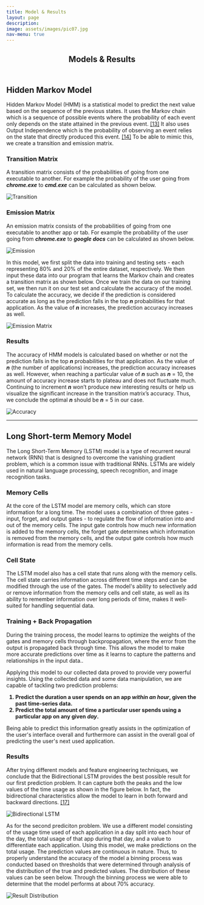 ```yaml
---
title: Model & Results
layout: page
description:
image: assets/images/pic07.jpg
nav-menu: true
---
```


<!-- Main -->
<div id="main">

<!-- One -->
<section id="one">
	<div class="inner">
		<header class="major">
			<h2>Models & Results</h2>
		</header>

<h2 id="content">Hidden Markov Model</h2>
<p>Hidden Markov Model (HMM) is a statistical model to predict the next value based on the 
sequence of the previous states. It uses the Markov chain which is a sequence of possible 
events where the probability of each event only depends on the state attained in the previous 
event. <a href="zzreference.html">[13]</a> It also uses Output Independence which is the probability
of observing an event relies on the state that directly produced this event. <a href="zzreference.html">[14]</a>
 To be able to mimic this, we create a transition and emission matrix.
</p>
<div class="row">
	<div class="6u 12u$(small)">
		<h3>Transition Matrix</h3>
		<p>A transition matrix consists of the probabilities of going from one executable to another. For example the probability of the user going from <b><i>chrome.exe</i></b> to 
		<b><i>cmd.exe</i></b> can be calculated as shown below.</p>
		<span class="image fit">
		    <img src="/system-usage-analysis-website/assets/images/transition.png" alt="Transition" />
		</span>
	</div>
	<div class="6u$ 12u$(small)">
		<h3>Emission Matrix</h3>
		<p>An emission matrix consists of the probabilities of going from one executable to 
		another app or tab. For example the probability of the user going from <b><i>chrome.exe</i></b> to 
		<b><i>google docs</i></b> can be calculated as shown below.</p>
		<span class="image fit">
		    <img src="/system-usage-analysis-website/assets/images/emission.jpg" alt="Emission" />
        </span>
	</div>
</div>
<p></p>
<p>In this model, we first split the data into training and testing sets - each representing 80% 
and 20% of the entire dataset, respectively. We then input these data into our program that learns 
the Markov chain and creates a transition matrix as shown below. Once we train the data on our training set, we 
then run it on our test set and calculate the accuracy of the model. To calculate the accuracy, we 
decide if the prediction is considered accurate as long as the prediction falls in the top <b><i>n</i></b> 
probabilities for that application. As the value of <b><i>n</i></b> increases, the prediction accuracy increases 
as well.</p>

<span class="image center">
    <img src="/system-usage-analysis-website/assets/images/emmisionmatrix.png" alt="Emission Matrix" />
</span>

<h3>Results</h3>
<p>The accuracy of HMM models is calculated based on whether or not the prediction falls in the top <b><i>n</i></b> 
probabilities for that application. As the value of <b><i>n</i></b> (the number of applications) increases, the 
prediction accuracy increases as well. However, when reaching a particular value of <b><i>n</i></b> such as <b><i>n</i></b> = 10, 
the amount of accuracy increase starts to plateau and does not fluctuate much. Continuing to 
increment <b><i>n</i></b> won’t produce new interesting results or help us visualize the significant increase in 
the transition matrix’s accuracy. Thus, we conclude the optimal <b><i>n</i></b> should be <b><i>n</i></b> = 5 in our case.</p>

<span class="image center">
    <img src="/system-usage-analysis-website/assets/images/accuracyChart.png" alt="Accuracy" />
</span>

<hr class="major" />

<h2 id="content">Long Short-term Memory Model</h2>
<p>The Long Short-Term Memory (LSTM) model is a type of recurrent neural network (RNN) 
that is designed to overcome the vanishing gradient problem, which is a common issue with 
traditional RNNs. LSTMs are widely used in natural language processing, speech recognition, and image recognition tasks.</p>
<div class="row">
	<div class="4u 12u$(small)">
		<h3>Memory Cells</h3>
		<p>At the core of the LSTM model are memory cells, which can store information for a long 
            time. The model uses a combination of three gates - input, forget, and output gates - to 
            regulate the flow of information into and out of the memory cells. The input gate controls
            how much new information is added to the memory cells, the forget gate determines which information 
            is removed from the memory cells, and the output gate controls how much information is read from the
            memory cells.</p>
	</div>
	<div class="4u 12u$(small)">
		<h3>Cell State</h3>
		<p>The LSTM model also has a cell state that runs along with the memory cells. The cell state
            carries information across different time steps and can be modified through the use of the
            gates. The model's ability to selectively add or remove information from the memory cells 
            and cell state, as well as its ability to remember information over long periods of time, 
            makes it well-suited for handling sequential data.</p>
	</div>
	<div class="4u 12u$(small)">
		<h3>Training + Back Propagation</h3>
		<p>During the training process, the model learns to optimize the weights of the gates and memory
            cells through backpropagation, where the error from the output is propagated back through time.
            This allows the model to make more accurate predictions over time as it learns to capture the 
            patterns and relationships in the input data..</p>
	</div>
</div>
<p></p>
<p>Applying this model to our collected data proved to provide very powerful insights. Using the 
    collected data and some data manipulation, we are capable of tackling two prediction problems:
    <ol>
		    <b>
            <li>Predict the duration a user spends on an app <i>within an hour</i>, given the past time-series data.</li>
            <li>Predict the total amount of time a particular user spends using a particular app on any given <i>day</i>.</li>
            </b>
        </ol>
    Being able to predict this information greatly assists in the optimization of the user's interface
    overall and furthermore can assist in the overall goal of predicting the user's next used application.
</p>
<h3>Results</h3>
<p>After trying different models and feature engineering techniques, we conclude that the Bidirectional
 LSTM provides the best possible result for our first prediction problem. It can capture both the peaks and
  the low values of the time usage as shown in the figure below. In fact, the bidirectional characteristics allow the model to 
  learn in both forward and backward directions. <a href="zzreference.html">[17]</a></p>

<span class="image center">
    <img src="/system-usage-analysis-website/assets/images/biLSTM.png" alt="Bidirectional LSTM" />
</span>  
 
<p> As for the second prediciton problem. We use a different model consisting of the usage time used of each application
in a day split into each hour of the day, the total usage of that app during that day, and a value to differentiate
each application. Using this model, we make predictions on the total usage. The prediction values are 
    continuous in nature. Thus, to properly understand the accuracy of the model a binning process was conducted 
    based on thresholds that were determined through analysis of the distribution of the true and predicted values.
    The distribution of these values can be seen below. Through the binning process we were able to determine that the 
    model performs at about 70% accuracy.</p>
<span class="image center">
    <img src="/system-usage-analysis-website/assets/images/Screenshot 2023-03-12 at 9.52.40 AM.jpg" alt="Result Distribution" />
</span>
	</div>
</section>
</div>